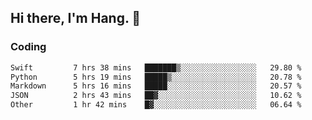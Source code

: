 ## Hi there, I'm Hang. 👋

### Coding

<!--START_SECTION:waka-->

```txt
Swift         7 hrs 38 mins   ███████▒░░░░░░░░░░░░░░░░░   29.80 %
Python        5 hrs 19 mins   █████▒░░░░░░░░░░░░░░░░░░░   20.78 %
Markdown      5 hrs 16 mins   █████░░░░░░░░░░░░░░░░░░░░   20.57 %
JSON          2 hrs 43 mins   ██▓░░░░░░░░░░░░░░░░░░░░░░   10.62 %
Other         1 hr 42 mins    █▓░░░░░░░░░░░░░░░░░░░░░░░   06.64 %
```

<!--END_SECTION:waka-->

